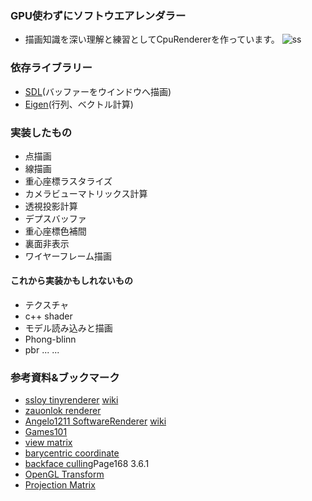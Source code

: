 ### GPU使わずにソフトウエアレンダラー
 * 描画知識を深い理解と練習としてCpuRendererを作っています。
![ss](https://github.com/airiness/Cpu-Renderer/blob/main/ss/ss01.gif)

### 依存ライブラリー
 * [SDL](https://github.com/libsdl-org/SDL)(バッファーをウインドウへ描画)
 * [Eigen](https://eigen.tuxfamily.org/index.php?title=Main_Page)(行列、ベクトル計算)
### 実装したもの
 * 点描画
 * 線描画
 * 重心座標ラスタライズ
 * カメラビューマトリックス計算
 * 透視投影計算
 * デプスバッファ
 * 重心座標色補間
 * 裏面非表示
 * ワイヤーフレーム描画
#### これから実装かもしれないもの
 * テクスチャ
 * c++ shader
 * モデル読み込みと描画
 * Phong-blinn
 * pbr
   ... ...
### 参考資料&ブックマーク
 * [ssloy tinyrenderer](https://github.com/ssloy/tinyrenderer) [wiki](https://github.com/ssloy/tinyrenderer/wiki)
 * [zauonlok renderer](https://github.com/zauonlok/renderer)
 * [Angelo1211 SoftwareRenderer](https://github.com/Angelo1211/SoftwareRenderer) [wiki](https://github.com/Angelo1211/SoftwareRenderer/wiki/Rendering-References)
 * [Games101](https://sites.cs.ucsb.edu/~lingqi/teaching/games101.html)
 * [view matrix](http://www.songho.ca/opengl/gl_camera.html)
 * [barycentric coordinate](https://blackpawn.com/texts/pointinpoly/)
 * [backface culling](https://registry.khronos.org/OpenGL/specs/gl/glspec41.core.pdf)Page168 3.6.1
 * [OpenGL Transform](http://www.songho.ca/opengl/gl_transform.html)
 * [Projection Matrix](http://www.songho.ca/opengl/gl_projectionmatrix.html)
